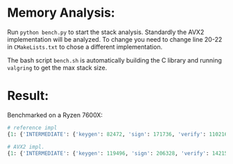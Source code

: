 Memory Analysis:
================

Run `python bench.py` to start the stack analysis. Standardly the AVX2 
implementation will be analyzed. To change you need to change line 20-22
in `CMakeLists.txt` to chose a different implementation.

The bash script `bench.sh` is automatically building the C library and running
`valgring` to get the max stack size.


Result:
======

Benchmarked on a Ryzen 7600X:

``` python
# reference impl
{1: {'INTERMEDIATE': {'keygen': 82472, 'sign': 171736, 'verify': 110216}, 'SHORT_SIG': {'keygen': 82616, 'sign': 159992, 'verify': 110104}, 'BALANCED': {'keygen': 82376, 'sign': 172440, 'verify': 110232}}, 3: {'INTERMEDIATE': {'keygen': 0, 'sign': 0, 'verify': 0}, 'SHORT_SIG': {'keygen': 204840, 'sign': 836936, 'verify': 300120}, 'BALANCED': {'keygen': 204760, 'sign': 754728, 'verify': 299864}}, 5: {'INTERMEDIATE': {'keygen': 0, 'sign': 0, 'verify': 0}, 'SHORT_SIG': {'keygen': 381496, 'sign': 1270320, 'verify': 525104}, 'BALANCED': {'keygen': 381400, 'sign': 1702640, 'verify': 591816}}}

# AVX2 impl.
{1: {'INTERMEDIATE': {'keygen': 119496, 'sign': 206328, 'verify': 142152}, 'SHORT_SIG': {'keygen': 119640, 'sign': 194584, 'verify': 142008}, 'BALANCED': {'keygen': 119384, 'sign': 207032, 'verify': 142136}}, 3: {'INTERMEDIATE': {'keygen': 0, 'sign': 0, 'verify': 0}, 'SHORT_SIG': {'keygen': 284872, 'sign': 977752, 'verify': 375480}, 'BALANCED': {'keygen': 284808, 'sign': 886072, 'verify': 375224}}, 5: {'INTERMEDIATE': {'keygen': 0, 'sign': 0, 'verify': 0}, 'SHORT_SIG': {'keygen': 477128, 'sign': 1403800, 'verify': 618520}, 'BALANCED': {'keygen': 477032, 'sign': 1854648, 'verify': 684952}}}
```
